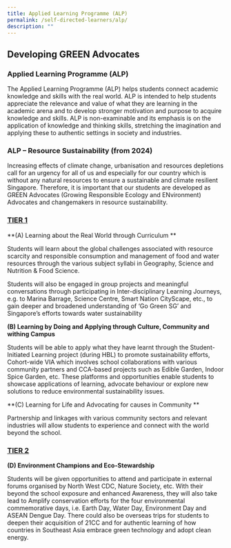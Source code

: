 ```yaml
---
title: Applied Learning Programme (ALP)
permalink: /self-directed-learners/alp/
description: ""
---
```

## **Developing GREEN Advocates**

### **Applied Learning Programme (ALP)**

The Applied Learning Programme (ALP) helps students connect academic knowledge and skills with the real world. ALP is intended to help students appreciate the relevance and value of what they are learning in the academic arena and to develop stronger motivation and purpose to acquire knowledge and skills. ALP is non-examinable and its emphasis is on the application of knowledge and thinking skills, stretching the imagination and applying these to authentic settings in society and industries.


### **ALP – Resource Sustainability (from 2024)**
Increasing effects of climate change, urbanisation and resources depletions call for an urgency for all of us and especially for our country which is without any natural resources to ensure a sustainable and climate resilient Singapore. Therefore, it is important that our students are developed as GREEN Advocates (Growing Responsible Ecology and ENvironment) Advocates and changemakers in resource sustainability.

### **<u>TIER 1</u>**

**(A)	Learning about the Real World through Curriculum **

Students will learn about the global challenges associated with resource scarcity and responsible consumption and management of food and water resources through the various subject syllabi in Geography, Science and Nutrition &amp; Food Science. 

Students will also be engaged in group projects and meaningful conversations through participating in Inter-disciplinary Learning Journeys, e.g. to Marina Barrage, Science Centre, Smart Nation CityScape, etc., to gain deeper and broadened understanding of ‘Go Green SG’ and Singapore’s efforts towards water sustainability


**(B)	Learning by Doing and Applying through Culture, Community and withing Campus**

Students will be able to apply what they have learnt through the Student-Initiated Learning project (during HBL) to promote sustainability efforts, Cohort-wide VIA which involves school collaborations with various community partners and CCA-based projects such as Edible Garden, Indoor Spice Garden, etc. These platforms and opportunities enable students to showcase applications of learning, advocate behaviour or explore new solutions to reduce environmental sustainability issues.   


**(C)	Learning for Life and Advocating for causes in Community **

Partnership and linkages with various community sectors and relevant industries will allow students to experience and connect with the world beyond the school. 

### **<u>TIER 2</u>**

**(D)	Environment Champions and Eco-Stewardship**

Students will be given opportunities to attend and participate in external forums organised by North West CDC, Nature Society, etc. With their beyond the school exposure and enhanced Awareness, they will also take lead to Amplify conservation efforts for the four environmental commemorative days, i.e. Earth Day, Water Day, Environment Day and ASEAN Dengue Day. There could also be overseas trips for students to deepen their acquisition of 21CC and for authentic learning of how countries in Southeast Asia embrace green technology and adopt clean energy. 

